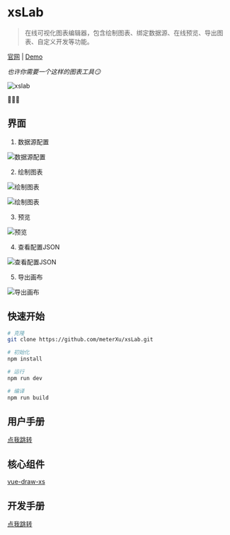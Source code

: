 # xsLab

> 在线可视化图表编辑器，包含绘制图表、绑定数据源、在线预览、导出图表、自定义开发等功能。

[官网](https://xsclub.isaacxu.com/#/) | [Demo](http://dev.isaacxu.com/xslab/#/)

*也许你需要一个这样的图表工具:smirk:*

![xslab](http://7u.isaacxu.com/xslab_introduction.png?imageView2/0/w/600)

:clap::clap::clap:

## 界面

1. 数据源配置

![数据源配置](http://7u.isaacxu.com/xslab_03.png?imageView2/0/w/600)

2. 绘制图表

![绘制图表](http://7u.isaacxu.com/xslab_01.png?imageView2/0/w/600)

![绘制图表](http://7u.isaacxu.com/xslab_02.png?imageView2/0/w/600)

3. 预览

![预览](http://7u.isaacxu.com/xslab_05.png?imageView2/0/w/600)

4. 查看配置JSON

![查看配置JSON](http://7u.isaacxu.com/%E6%9F%A5%E7%9C%8BJSON.jpg?imageView2/0/w/600)

5. 导出画布

![导出画布](http://7u.isaacxu.com/%E5%AF%BC%E5%87%BA%E7%94%BB%E5%B8%83.png?imageView2/0/w/600)

## 快速开始

``` bash
# 克隆
git clone https://github.com/meterXu/xsLab.git

# 初始化
npm install

# 运行
npm run dev

# 编译
npm run build
```
## 用户手册

[点我跳转](https://xsclub.isaacxu.com/#/xc_doc/0/body/1/0)

## 核心组件
[vue-draw-xs](https://github.com/meterXu/vue-draw-xs)

## 开发手册

[点我跳转](https://xsclub.isaacxu.com/#/xc_doc/1/body/1/0)
